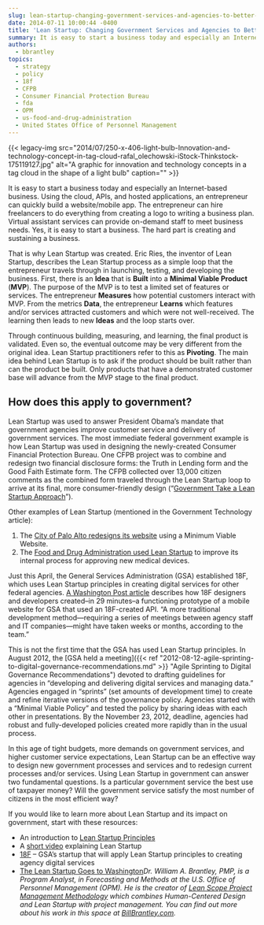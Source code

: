 ```yaml
---
slug: lean-startup-changing-government-services-and-agencies-to-better-serve-the-citizens
date: 2014-07-11 10:00:44 -0400
title: 'Lean Startup: Changing Government Services and Agencies to Better Serve the Citizens'
summary: It is easy to start a business today and especially an Internet-based business. Using the cloud, APIs, and hosted applications, an entrepreneur can quickly build a website/mobile app. The entrepreneur can hire freelancers to do everything from creating a logo to writing a business plan. Virtual assistant services can provide on-demand staff to meet business
authors:
  - bbrantley
topics:
  - strategy
  - policy
  - 18f
  - CFPB
  - Consumer Financial Protection Bureau
  - fda
  - OPM
  - us-food-and-drug-administration
  - United States Office of Personnel Management
---
```


{{< legacy-img src="2014/07/250-x-406-light-bulb-Innovation-and-technology-concept-in-tag-cloud-rafal_olechowski-iStock-Thinkstock-175119127.jpg" alt="A graphic for innovation and technology concepts in a tag cloud in the shape of a light bulb" caption="" >}} 

It is easy to start a business today and especially an Internet-based business. Using the cloud, APIs, and hosted applications, an entrepreneur can quickly build a website/mobile app. The entrepreneur can hire freelancers to do everything from creating a logo to writing a business plan. Virtual assistant services can provide on-demand staff to meet business needs. Yes, it is easy to start a business. The hard part is creating and sustaining a business.

That is why Lean Startup was created. Eric Ries, the inventor of Lean Startup, describes the Lean Startup process as a simple loop that the entrepreneur travels through in launching, testing, and developing the business. First, there is an **Idea** that is **Built** into a **Minimal Viable Product** (**MVP**). The purpose of the MVP is to test a limited set of features or services. The entrepreneur **Measures** how potential customers interact with MVP. From the metrics **Data**, the entrepreneur **Learns** which features and/or services attracted customers and which were not well-received. The learning then leads to new **Ideas** and the loop starts over.

Through continuous building, measuring, and learning, the final product is validated. Even so, the eventual outcome may be very different from the original idea. Lean Startup practitioners refer to this as **Pivoting**. The main idea behind Lean Startup is to ask if the product should be built rather than can the product be built. Only products that have a demonstrated customer base will advance from the MVP stage to the final product.

## How does this apply to government?

Lean Startup was used to answer President Obama’s mandate that government agencies improve customer service and delivery of government services. The most immediate federal government example is how Lean Startup was used in designing the newly-created Consumer Financial Protection Bureau. One CFPB project was to combine and redesign two financial disclosure forms: the Truth in Lending form and the Good Faith Estimate form. The CFPB collected over 13,000 citizen comments as the combined form traveled through the Lean Startup loop to arrive at its final, more consumer-friendly design (“[Government Take a Lean Startup Approach](http://www.govtech.com/pcio/Governments-Take-a-Lean-Startup-Approach.html)”).

Other examples of Lean Startup (mentioned in the Government Technology article):

  1. The [City of Palo Alto redesigns its website](http://www.mercurynews.com/ci_21099939/palo-alto-flips-switch-redesigned-website) using a Minimum Viable Website.
  2. The [Food and Drug Administration used Lean Startup](http://www.fda.gov/NewsEvents/Newsroom/PressAnnouncements/ucm240418.htm) to improve its internal process for approving new medical devices.

Just this April, the General Services Administration (GSA) established 18F, which uses Lean Startup principles in creating digital services for other federal agencies. [A Washington Post article](http://www.washingtonpost.com/business/on-it/meet-18f-the-gsas-bid-to-change-federal-it/2014/04/18/a9b58db8-c4d3-11e3-b195-dd0c1174052c_story.html) describes how 18F designers and developers created–in 29 minutes–a functioning prototype of a mobile website for GSA that used an 18F-created API. “A more traditional development method—requiring a series of meetings between agency staff and IT companies—might have taken weeks or months, according to the team.”

This is not the first time that the GSA has used Lean Startup principles. In August 2012, the [GSA held a meeting]({{< ref "2012-08-12-agile-sprinting-to-digital-governance-recommendations.md" >}} "Agile Sprinting to Digital Governance Recommendations") devoted to drafting guidelines for agencies in “developing and delivering digital services and managing data.” Agencies engaged in “sprints” (set amounts of development time) to create and refine iterative versions of the governance policy. Agencies started with a “Minimal Viable Policy” and tested the policy by sharing ideas with each other in presentations. By the November 23, 2012, deadline, agencies had robust and fully-developed policies created more rapidly than in the usual process.

In this age of tight budgets, more demands on government services, and higher customer service expectations, Lean Startup can be an effective way to design new government processes and services and to redesign current processes and/or services. Using Lean Startup in government can answer two fundamental questions. Is a particular government service the best use of taxpayer money? Will the government service satisfy the most number of citizens in the most efficient way?

If you would like to learn more about Lean Startup and its impact on government, start with these resources:

  * An introduction to [Lean Startup Principles](http://www.theleanstartup.com/principles "Lean Startup Principles")
  * A [short video](http://www.youtube.com/watch?v=_a3s0IXSuxY) explaining Lean Startup
  * [18F](http://18f.gsa.gov) – GSA’s startup that will apply Lean Startup principles to creating agency digital services
  * [The Lean Startup Goes to Washington](http://www.ssireview.org/blog/entry/the_lean_startup_goes_to_washington "The Lean Startup Goes to Washington")_Dr. William A. Brantley, PMP, is a Program Analyst, in Forecasting and Methods at the U.S. Office of Personnel Management (OPM). He is the creator of [Lean Scope Project Management Methodology](http://www.billbrantley.com/video-briefing-on-lean-scope-project-management) which combines Human-Centered Design and Lean Startup with project management. You can find out more about his work in this space at [BillBrantley.com](http://www.BillBrantley.com "Bill Brantley")._